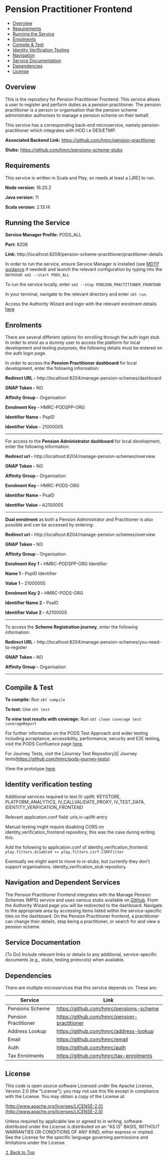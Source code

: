 # Pension Practitioner Frontend

- [Overview](#overview)
- [Requirements](#requirements)
- [Running the Service](#running-the-service)
- [Enrolments](#enrolments)
- [Compile & Test](#compile--test)
- [Identity Verification Testing](#identity-verification-testing)
- [Navigation](#navigation-and-dependent-services)
- [Service Documentation](#service-documentation)
- [Dependencies](#dependencies)
- [License](#license)

## Overview

This is the repository for Pension Practitioner Frontend. This service allows a user to register and perform duties as a pension practitioner. The pension practitioner is a person or organisation that the pension scheme administrator authorises to manage a pension scheme on their behalf.

This service has a corresponding back-end microservice, namely pension-practitioner which integrates with HOD i.e DES/ETMP.

**Associated Backend Link:** https://github.com/hmrc/pension-practitioner

**Stubs:** https://github.com/hmrc/pensions-scheme-stubs



## Requirements
This service is written in Scala and Play, so needs at least a [JRE] to run.

**Node version:** 16.20.2

**Java version:** 11

**Scala version:** 2.13.14


## Running the Service
**Service Manager Profile:** PODS_ALL

**Port:** 8208

**Link:** http://localhost:8208/pension-scheme-practitioner/practitioner-details


In order to run the service, ensure Service Manager is installed (see [MDTP guidance](https://docs.tax.service.gov.uk/mdtp-handbook/documentation/developer-set-up/set-up-service-manager.html) if needed) and launch the relevant configuration by typing into the terminal:
`sm2 --start PODS_ALL`

To run the service locally, enter `sm2 --stop PENSION_PRACTITIONER_FRONTEND`

In your terminal, navigate to the relevant directory and enter `sbt run`.

Access the Authority Wizard and login with the relevant enrolment details [here](http://localhost:9949/auth-login-stub/gg-sign-in)


## Enrolments
There are several different options for enrolling through the auth login stub. In order to enrol as a dummy user to access the platform for local development and testing purposes, the following details must be entered on the auth login page.


In order to access the **Pension Practitioner dashboard** for local development, enter the following information: 

**Redirect URL -** http://localhost:8204/manage-pension-schemes/dashboard 

**GNAP Token -** NO 

**Affinity Group -** Organisation 

**Enrolment Key -** HMRC-PODSPP-ORG 

**Identifier Name -** PspID 

**Identifier Value -** 21000005

---

For access to the **Pension Administrator dashboard** for local development, enter the following information: 

**Redirect url -** http://localhost:8204/manage-pension-schemes/overview 

**GNAP Token -** NO 

**Affinity Group -** Organisation 

**Enrolment Key -** HMRC-PODS-ORG 

**Identifier Name -** PsaID 

**Identifier Value -** A2100005

---

**Dual enrolment** as both a Pension Administrator and Practitioner is also possible and can be accessed by entering:

**Redirect url -** http://localhost:8204/manage-pension-schemes/overview 

**GNAP Token -** NO 

**Affinity Group -** Organisation 

**Enrolment Key 1 -** HMRC-PODSPP-ORG Identifier 

**Name 1 -** PspID Identifier 

**Value 1 -** 21000005

**Enrolment Key 2 -** HMRC-PODS-ORG 

**Identifier Name 2 -** PsaID 

**Identifier Value 2 -** A2100005

---

To access the **Scheme Registration journey**, enter the following information:

**Redirect URL -** http://localhost:8204/manage-pension-schemes/you-need-to-register 

**GNAP Token -** NO 

**Affinity Group -** Organisation

---


## Compile & Test
**To compile:** Run `sbt compile`

**To test:** Use `sbt test`

**To view test results with coverage:** Run `sbt clean coverage test coverageReport`

For further information on the PODS Test Approach and wider testing including acceptance, accessibility, performance, security and E2E testing, visit the PODS Confluence page [here](https://confluence.tools.tax.service.gov.uk/pages/viewpage.action?spaceKey=PODSP&title=PODS+Test+Approach).

For Journey Tests, visit the [Journey Test Repository](| Journey tests(https://github.com/hmrc/pods-journey-tests).

View the prototype [here](https://pods-event-reporting-prototype.herokuapp.com/).

## Identity verification testing
Additional services required to test IV uplift: KEYSTORE, PLATFORM_ANALYTICS, IV_CALLVALIDATE_PROXY, IV_TEST_DATA, IDENTITY_VERIFICATION_FRONTEND

Relevant application.conf field: urls.iv-uplift-entry

Manual testing might require disabling CORS on identity_verification_frontend repository, this was the case during writing this.

Add the following to application.conf of identity_verification_frontend:
```play.filters.disabled += play.filters.csrf.CSRFFilter```

Eventually we might want to move to iv-stubs, but currently they don't support organisations. identity_verification_stub repository.

## Navigation and Dependent Services
The Pension Practitioner Frontend integrates with the Manage Pension Schemes (MPS) service and uses various stubs available on [GitHub](https://github.com/hmrc/pensions-scheme-stubs). From the Authority Wizard page you will be redirected to the dashboard. Navigate to the appropriate area by accessing items listed within the service-specific tiles on the dashboard. On the Pension Practitioner frontend, a practitioner can change their details, stop being a practitioner, or search for and view a pension scheme.

## Service Documentation
[To Do]
Include relevant links or details to any additional, service-specific documents (e.g., stubs, testing protocols) when available. 

## Dependencies
There are multiple microservices that this service depends on. These are:

| Service                     | Link                                                |
|-----------------------------|-----------------------------------------------------|
| Pensions Scheme             | https://github.com/hmrc/pensions-scheme             |
| Pension Practitioner        | https://github.com/hmrc/pension-practitioner        |
| Address Lookup              | https://github.com/hmrc/address-lookup              |
| Email                       | https://github.com/hmrc/email                       |
| Auth                        | https://github.com/hmrc/auth                        |
| Tax Enrolments              | https://github.com/hmrc/tax-enrolments              |

## License
This code is open source software Licensed under the Apache License, Version 2.0 (the "License"); you may not use this file except in compliance with the License. You may obtain a copy of the License at:

[http://www.apache.org/licenses/LICENSE-2.0](http://www.apache.org/licenses/LICENSE-2.0)

Unless required by applicable law or agreed to in writing, software distributed under the License is distributed on an "AS IS" BASIS, WITHOUT WARRANTIES OR CONDITIONS OF ANY KIND, either express or implied. See the License for the specific language governing permissions and limitations under the License.

[↥ Back to Top](#pension-practitioner-frontend)
